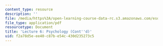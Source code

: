 ```yaml
---
content_type: resource
description: ''
file: /media/https%3A/open-learning-course-data-rc.s3.amazonaws.com/esd-051j-engineering-innovation-and-design-fall-2012/f2a78d5eee40c87be54c430d235273c5_MITESD_051JF12_Lec06.pdf
file_type: application/pdf
resourcetype: Document
title: 'Lecture 6: Psychology (Cont''d)'
uid: f2a78d5e-ee40-c87b-e54c-430d235273c5
---
```

